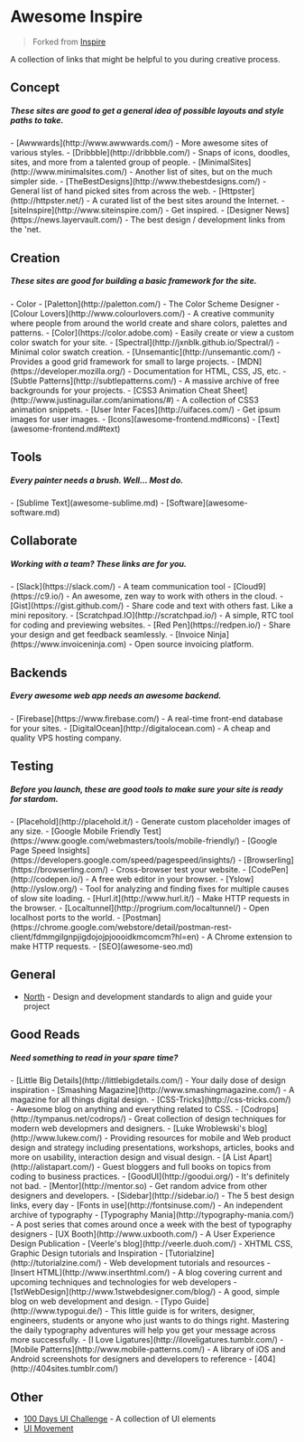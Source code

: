 # Awesome Inspire

> Forked from [Inspire](https://github.com/NoahBuscher/Inspire)

A collection of links that might be helpful to you during creative process.

## Concept
<h5>These sites are good to get a general idea of possible layouts and style paths to take.</h5>
- [Awwwards](http://www.awwwards.com/) - More awesome sites of various styles.
- [Dribbble](http://dribbble.com/) - Snaps of icons, doodles, sites, and more from a talented group of people.
- [MinimalSites](http://www.minimalsites.com/) - Another list of sites, but on the much simpler side.
- [TheBestDesigns](http://www.thebestdesigns.com/) - General list of hand picked sites from across the web.
- [Httpster](http://httpster.net/) - A curated list of the best sites around the Internet.
- [siteInspire](http://www.siteinspire.com/) - Get inspired.
- [Designer News](https://news.layervault.com/) - The best design / development links from the 'net.

## Creation
<h5>These sites are good for building a basic framework for the site.</h5>
- Color
  - [Paletton](http://paletton.com/) - The Color Scheme Designer
  - [Colour Lovers](http://www.colourlovers.com/) - A creative community where people from around the world create and share colors, palettes and patterns.
  - [Color](https://color.adobe.com) - Easily create or view a custom color swatch for your site.
  - [Spectral](http://jxnblk.github.io/Spectral/) - Minimal color swatch creation.
- [Unsemantic](http://unsemantic.com/) - Provides a good grid framework for small to large projects.
- [MDN](https://developer.mozilla.org/) - Documentation for HTML, CSS, JS, etc.
- [Subtle Patterns](http://subtlepatterns.com/) - A massive archive of free backgrounds for your projects.
- [CSS3 Animation Cheat Sheet](http://www.justinaguilar.com/animations/#) - A collection of CSS3 animation snippets.
- [User Inter Faces](http://uifaces.com/) - Get ipsum images for user images.
- [Icons](awesome-frontend.md#icons)
- [Text](awesome-frontend.md#text)

## Tools
<h5>Every painter needs a brush. Well... Most do.</h5>
- [Sublime Text](awesome-sublime.md)
- [Software](awesome-software.md)

## Collaborate
<h5>Working with a team? These links are for you.</h5>
- [Slack](https://slack.com/) - A team communication tool
- [Cloud9](https://c9.io/) - An awesome, zen way to work with others in the cloud.
- [Gist](https://gist.github.com/) - Share code and text with others fast. Like a mini repository.
- [Scratchpad.IO](http://scratchpad.io/) - A simple, RTC tool for coding and previewing websites.
- [Red Pen](https://redpen.io/) - Share your design and get feedback seamlessly.
- [Invoice Ninja](https://www.invoiceninja.com) - Open source invoicing platform.

## Backends
<h5>Every awesome web app needs an awesome backend.</h5>
- [Firebase](https://www.firebase.com/) - A real-time front-end database for your sites.
- [DigitalOcean](http://digitalocean.com) - A cheap and quality VPS hosting company.

## Testing
<h5>Before you launch, these are good tools to make sure your site is ready for stardom.</h5>
- [Placehold](http://placehold.it/) - Generate custom placeholder images of any size.
- [Google Mobile Friendly Test](https://www.google.com/webmasters/tools/mobile-friendly/)
- [Google Page Speed Insights](https://developers.google.com/speed/pagespeed/insights/)
- [Browserling](https://browserling.com/) - Cross-browser test your website.
- [CodePen](http://codepen.io/) - A free web editor in your browser.
- [Yslow](http://yslow.org/) - Tool for analyzing and finding fixes for multiple causes of slow site loading.
- [Hurl.it](http://www.hurl.it/) - Make HTTP requests in the browser.
- [Localtunnel](http://progrium.com/localtunnel/) - Open localhost ports to the world.
- [Postman](https://chrome.google.com/webstore/detail/postman-rest-client/fdmmgilgnpjigdojojpjoooidkmcomcm?hl=en) - A Chrome extension to make HTTP requests.
- [SEO](awesome-seo.md)


## General
- [North](https://github.com/north/north) - Design and development standards to align and guide your project

## Good Reads
<h5>Need something to read in your spare time?</h5>
- [Little Big Details](http://littlebigdetails.com/) - Your daily dose of design inspiration
- [Smashing Magazine](http://www.smashingmagazine.com/) - A magazine for all things digital design.
- [CSS-Tricks](http://css-tricks.com/) - Awesome blog on anything and everything related to CSS.
- [Codrops](http://tympanus.net/codrops/) - Great collection of design techniques for modern web developmers and designers.
- [Luke Wroblewski's blog](http://www.lukew.com/) - Providing resources for mobile and Web product design and strategy including presentations, workshops, articles, books and more on usability, interaction design and visual design.
- [A List Apart](http://alistapart.com/) - Guest bloggers and full books on topics from coding to business practices.
- [GoodUI](http://goodui.org/) - It's definitely not bad.
- [Mentor](http://mentor.so) - Get random advice from other designers and developers.
- [Sidebar](http://sidebar.io/) - The 5 best design links, every day
- [Fonts in use](http://fontsinuse.com/) - An independent archive of typography
- [Typography Mania](http://typography-mania.com/) - A post series that comes around once a week with the best of typography designers
- [UX Booth](http://www.uxbooth.com/) - A User Experience Design Publication
- [Veerle's blog](http://veerle.duoh.com/) - XHTML CSS, Graphic Design tutorials and Inspiration
- [Tutorialzine](http://tutorialzine.com/) - Web development tutorials and resources
- [Insert HTML](http://www.inserthtml.com/) - A blog covering current and upcoming techniques and technologies for web developers
- [1stWebDesign](http://www.1stwebdesigner.com/blog/) - A good, simple blog on web development and design.
- [Typo Guide](http://www.typogui.de/) - This little guide is for writers, designer, engineers, students or anyone who just wants to do things right. Mastering the daily typography adventures will help you get your message across more successfully.
- [I Love Ligatures](http://iloveligatures.tumblr.com/)
- [Mobile Patterns](http://www.mobile-patterns.com/) - A library of iOS and Android screenshots for designers and developers to reference
- [404](http://404sites.tumblr.com/)


## Other
- [100 Days UI Challenge](http://100daysui.com/) - A collection of UI elements
- [UI Movement](http://uimovement.com/)
